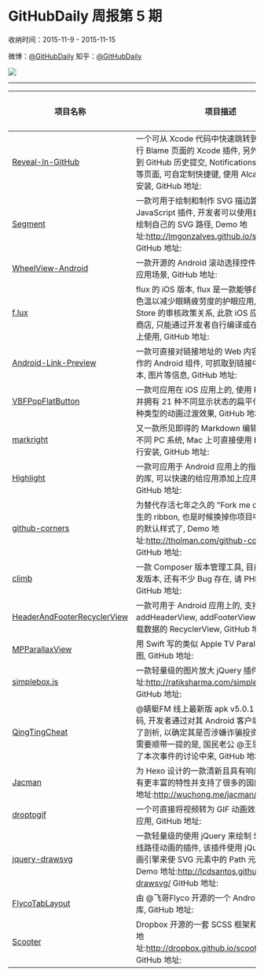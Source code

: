 # GitHubDaily 周报第 5 期

收纳时间：2015-11-9 - 2015-11-15

微博：[@GitHubDaily](https://weibo.com/GitHubDaily)
知乎：[@GitHubDaily](https://www.zhihu.com/people/githubdaily)

![](https://raw.githubusercontent.com/GitHubDaily/GitHubDaily/master/assets/weixin.png)

---

项目名称 | 项目描述 | 示例图 | 微博
--- | --- | --- | ---
[Reveal-In-GitHub](status.github_url) | 一个可从 Xcode 代码中快速跳转到 GitHub 当前行 Blame 页面的 Xcode 插件, 另外还支持跳转到 GitHub 历史提交, Notifications, Issues, PRs 等页面, 可自定制快捷键, 使用 Alcatraz 进行快速安装, GitHub 地址: | ![](http://ww1.sinaimg.cn/large/006fiYtfgw1ey0rg3inhyg312g0mqx6r.gif) | [![](https://raw.githubusercontent.com/GitHubDaily/GitHubDaily/master/assets/sina_logo.png)](https://weibo.com/5722964389/D3YOZFvUY)
[Segment](status.github_url) | 一款可用于绘制和制作 SVG 描边路径动画的 JavaScript 插件, 开发者可以使用自定义参数来绘制自己的 SVG 路径, Demo 地址:http://lmgonzalves.github.io/segment/ GitHub 地址: | ![](http://ww2.sinaimg.cn/large/006fiYtfgw1ey0r0jdgtyj31kw113n3a.jpg) | [![](https://raw.githubusercontent.com/GitHubDaily/GitHubDaily/master/assets/sina_logo.png)](https://weibo.com/5722964389/D3W4weYjP)
[WheelView-Android](status.github_url) | 一款开源的 Android 滚动选择控件, 适用于不少应用场景, GitHub 地址: | ![](http://ww2.sinaimg.cn/large/006fiYtfgw1exzpf08svxj30u01hcjw5.jpg) | [![](https://raw.githubusercontent.com/GitHubDaily/GitHubDaily/master/assets/sina_logo.png)](https://weibo.com/5722964389/D3QXUCXeZ)
[f.lux](status.github_url) |  flux 的 iOS 版本, flux 是一款能够自动调整屏幕色温以减少眼睛疲劳度的护眼应用, 由于 App Store 的审核政策关系, 此款 iOS 应用无法上架到商店, 只能通过开发者自行编译或在越狱 iPhone 上使用, GitHub 地址: | ![](http://ww4.sinaimg.cn/large/006fiYtfgw1exzp4sls8vj30kr11d410.jpg) | [![](https://raw.githubusercontent.com/GitHubDaily/GitHubDaily/master/assets/sina_logo.png)](https://weibo.com/5722964389/D3LRjoekf)
[Android-Link-Preview](status.github_url) | 一款可直接对链接地址的 Web 内容进行预览操作的 Android 组件, 可抓取到链接中的标题, 文本, 图片等信息, GitHub 地址: | ![](http://ww1.sinaimg.cn/large/006fiYtfjw1exxalvpzc5g30as0j6nph.gif) | [![](https://raw.githubusercontent.com/GitHubDaily/GitHubDaily/master/assets/sina_logo.png)](https://weibo.com/5722964389/D3HoumuX3)
[VBFPopFlatButton](status.github_url) | 一款可应用在 iOS 应用上的, 使用 Pop 引擎开发并拥有 21 种不同显示状态的扁平化按钮, 拥有两种类型的动画过渡效果, GitHub 地址: | ![](http://ww2.sinaimg.cn/large/006fiYtfjw1exxabz7332g30m80goqv5.gif) | [![](https://raw.githubusercontent.com/GitHubDaily/GitHubDaily/master/assets/sina_logo.png)](https://weibo.com/5722964389/D3FP4uojH)
[markright](status.github_url) | 又一款所见即得的 Markdown 编辑器, 兼容多种不同 PC 系统, Mac 上可直接使用 brew cask 进行安装, GitHub 地址: | ![](http://ww4.sinaimg.cn/large/006fiYtfjw1exx9y5u4ecj31150nfwxg.jpg) | [![](https://raw.githubusercontent.com/GitHubDaily/GitHubDaily/master/assets/sina_logo.png)](https://weibo.com/5722964389/D3CN8FJA9)
[Highlight](status.github_url) | 一款可应用于 Android 应用上的指向性功能高亮的库, 可以快速的给应用添加上应用引导的效果, GitHub 地址: | ![](http://ww2.sinaimg.cn/large/006fiYtfjw1exxa4ikelpg30co0iimyd.gif) | [![](https://raw.githubusercontent.com/GitHubDaily/GitHubDaily/master/assets/sina_logo.png)](https://weibo.com/5722964389/D3y4Tno7A)
[github-corners](status.github_url) | 为替代存活七年之久的 "Fork me on GitHub" 而生的 ribbon, 也是时候换掉你项目中的千篇一律的默认样式了, Demo 地址:http://tholman.com/github-corners/ GitHub 地址: | ![](http://ww2.sinaimg.cn/large/006fiYtfjw1exx9s5a7njj31kw113dpm.jpg) | [![](https://raw.githubusercontent.com/GitHubDaily/GitHubDaily/master/assets/sina_logo.png)](https://weibo.com/5722964389/D3wtrDllB)
[climb](status.github_url) | 一款 Composer 版本管理工具, 目前仍然处于开发版本, 还有不少 Bug 存在, 请 PHPer 慎用, GitHub 地址: | ![](http://ww4.sinaimg.cn/large/006fiYtfgw1exwa2erxsdj310q0bswgd.jpg) | [![](https://raw.githubusercontent.com/GitHubDaily/GitHubDaily/master/assets/sina_logo.png)](https://weibo.com/5722964389/D3t5B7RjM)
[HeaderAndFooterRecyclerView](status.github_url) | 一款可用于 Android 应用上的, 支持 addHeaderView, addFooterView, 以及分页加载数据的 RecyclerView, GitHub 地址: | ![](http://ww4.sinaimg.cn/large/006fiYtfgw1exw9yb9jjoj308o0f2glx.jpg) | [![](https://raw.githubusercontent.com/GitHubDaily/GitHubDaily/master/assets/sina_logo.png)](https://weibo.com/5722964389/D3olJ5bPB)
[MPParallaxView](status.github_url) | 用 Swift 写的类似 Apple TV Parallax 效果的视图, GitHub 地址: | ![](http://ww4.sinaimg.cn/large/006fiYtfgw1exw9pd7r3mg308w0ese83.gif) | [![](https://raw.githubusercontent.com/GitHubDaily/GitHubDaily/master/assets/sina_logo.png)](https://weibo.com/5722964389/D3mJt72ob)
[simplebox.js](status.github_url) | 一款轻量级的图片放大 jQuery 插件, Demo 地址:http://ratiksharma.com/simplebox.js/ GitHub 地址: | ![](http://ww2.sinaimg.cn/large/006fiYtfgw1exw9t0ns5xj31kw113jw5.jpg) | [![](https://raw.githubusercontent.com/GitHubDaily/GitHubDaily/master/assets/sina_logo.png)](https://weibo.com/5722964389/D3jADntsn)
[QingTingCheat](status.github_url) |  @蜻蜓FM 线上最新版 apk v5.0.1 的反编译源码, 开发者通过对其 Android 客户端的代码进行了剖析, 以确定其是否涉嫌诈骗投资人和广告主, 需要顺带一提的是, 国民老公 @王思聪 也参与到了本次事件的讨论中来, GitHub 地址: | ![](http://ww4.sinaimg.cn/large/006fiYtfgw1exw9b1j6l8j30go0pawhz.jpg) | [![](https://raw.githubusercontent.com/GitHubDaily/GitHubDaily/master/assets/sina_logo.png)](https://weibo.com/5722964389/D3fUGhQBT)
[Jacman](status.github_url) | 为 Hexo 设计的一款清新且具有响应式的主题, 拥有更丰富的特性并支持了很多的国内服务, Demo 地址:http://wuchong.me/jacman/ GitHub 地址: | ![](http://ww3.sinaimg.cn/large/006fiYtfjw1exugb0wcrfj31kw113aka.jpg) | [![](https://raw.githubusercontent.com/GitHubDaily/GitHubDaily/master/assets/sina_logo.png)](https://weibo.com/5722964389/D3dNpxSGX)
[droptogif](status.github_url) | 一个可直接将视频转为 GIF 动画效果图的 Mac 应用, GitHub 地址: | ![](http://ww2.sinaimg.cn/large/006fiYtfjw1exuxvlnd7yg30le0eqx6q.gif) | [![](https://raw.githubusercontent.com/GitHubDaily/GitHubDaily/master/assets/sina_logo.png)](https://weibo.com/5722964389/D3dpt2pjr)
[jquery-drawsvg](status.github_url) | 一款轻量级的使用 jQuery 来绘制 SVG 图形轮廓线路径动画的插件, 该插件使用 jQuery 内置的动画引擎来使 SVG 元素中的 Path 元素产生动画, Demo 地址:http://lcdsantos.github.io/jquery-drawsvg/ GitHub 地址: | ![](http://ww4.sinaimg.cn/large/006fiYtfgw1exuxrm4n6mj31kw113af2.jpg) | [![](https://raw.githubusercontent.com/GitHubDaily/GitHubDaily/master/assets/sina_logo.png)](https://weibo.com/5722964389/D3agDBmeJ)
[FlycoTabLayout](status.github_url) | 由 @飞哥Flyco 开源的一个 Android TabLayout 库, GitHub 地址: | ![](http://ww1.sinaimg.cn/large/006fiYtfjw1exuxnnlwfkg308o0flkjl.gif) | [![](https://raw.githubusercontent.com/GitHubDaily/GitHubDaily/master/assets/sina_logo.png)](https://weibo.com/5722964389/D357hfot9)
[Scooter](status.github_url) |  Dropbox 开源的一套 SCSS 框架和 UI 库, Demo 地址:http://dropbox.github.io/scooter/index.html GitHub 地址: | ![](http://ww3.sinaimg.cn/large/006fiYtfjw1exug6w4vcsj31kw113459.jpg) | [![](https://raw.githubusercontent.com/GitHubDaily/GitHubDaily/master/assets/sina_logo.png)](https://weibo.com/5722964389/D319Yhbse)
